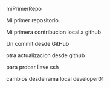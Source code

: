 miPrimerRepo

Mi primer repositorio.

Mi primera contribucion local a github

Un commit desde GitHub

otra actualizacion desde github

para probar llave ssh

cambios desde rama local developer01